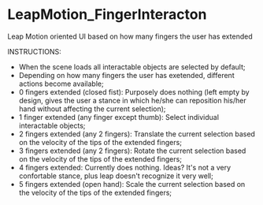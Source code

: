 # LeapMotion_FingerInteracton
Leap Motion oriented UI based on how many fingers the user has extended

 INSTRUCTIONS:
- When the scene loads all interactable objects are selected by default;  
- Depending on how many fingers the user has exetended, different actions become available;
- 0 fingers extended (closed fist): Purposely does nothing (left empty by design, gives the user a stance in which he/she can reposition his/her hand without affecting the current selection);							 
- 1 finger extended (any finger except thumb): Select individual interactable objects;
- 2 fingers extended (any 2 fingers): Translate the current selection	based on the velocity of the tips of the extended fingers;
- 3 fingers extended (any 2 fingers): Rotate the current selection based on the velocity of the tips of the extended fingers;
- 4 fingers extended: Currently does nothing. Ideas? It's not a very confortable stance, plus leap doesn't recognize it very well;
- 5 fingers extended (open hand): Scale the current selection based on the velocity of the tips of the extended fingers;	
